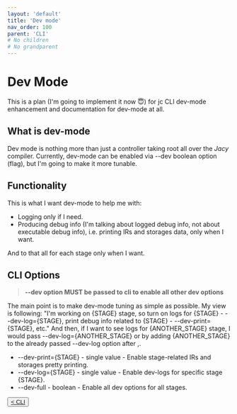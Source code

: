 ```yaml
---
layout: 'default'
title: 'Dev mode'
nav_order: 100
parent: 'CLI'
# No children
# No grandparent
---
```


# Dev Mode

This is a plan (I'm going to implement it now 😇) for <span class="inline-code highlight-jc hljs">jc</span> CLI dev-mode enhancement and documentation for dev-mode at all.

## What is dev-mode

Dev mode is nothing more than just a controller taking root all over the _Jacy_ compiler.
Currently, dev-mode can be enabled via <span class="inline-code highlight-jc hljs">--dev</span> boolean option (flag), but I'm going to make it more tunable.

## Functionality

This is what I want dev-mode to help me with:

- Logging only if I need.
- Producing debug info (I'm talking about logged debug info, not about executable debug info), i.e. printing IRs and storages data, only when I want.

And to that all for each stage only when I want.

## CLI Options

> __--dev option MUST be passed to cli to enable all other dev options__

The main point is to make dev-mode tuning as simple as possible.
My view is following: "I'm working on {STAGE} stage, so turn on logs for {STAGE} - <span class="inline-code highlight-jc hljs">--dev-log={STAGE}</span>, print debug info related to {STAGE} - <span class="inline-code highlight-jc hljs">--dev-print={STAGE}</span>, etc."
And then, if I want to see logs for {ANOTHER_STAGE} stage, I would pass <span class="inline-code highlight-jc hljs">--dev-log={ANOTHER_STAGE}</span> or by adding <span class="inline-code highlight-jc hljs">{ANOTHER_STAGE}</span> to the already passed <span class="inline-code highlight-jc hljs">--dev-log</span> option after <span class="inline-code highlight-jc hljs">,</span>.

- <span class="inline-code highlight-jc hljs">--dev-print={STAGE}</span> - single value - Enable stage-related IRs and storages pretty printing.
- <span class="inline-code highlight-jc hljs">--dev-log={STAGE}</span> - single value - Enable dev-logs for specific stage <span class="inline-code highlight-jc hljs">{STAGE}</span>.
- <span class="inline-code highlight-jc hljs">--dev-full</span> - boolean - Enable all <span class="inline-code highlight-jc hljs">dev</span> options for all stages.
<div class="nav-btn-block">
    <button class="nav-btn left">
    <a class="link" href="/Jacy-Dev-Book/cli/index.md">< CLI</a>
</button>

    
</div>
